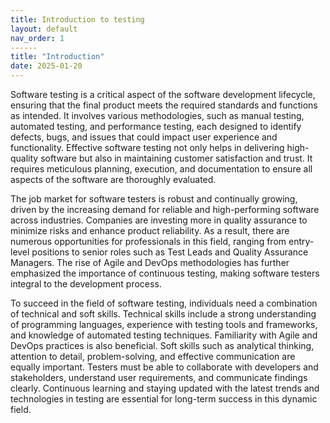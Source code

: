 ```yaml
---
title: Introduction to testing
layout: default
nav_order: 1
------
title: "Introduction"
date: 2025-01-20
---
```


Software testing is a critical aspect of the software development lifecycle, ensuring that the final product meets the required standards and functions as intended. It involves various methodologies, such as manual testing, automated testing, and performance testing, each designed to identify defects, bugs, and issues that could impact user experience and functionality. Effective software testing not only helps in delivering high-quality software but also in maintaining customer satisfaction and trust. It requires meticulous planning, execution, and documentation to ensure all aspects of the software are thoroughly evaluated.

The job market for software testers is robust and continually growing, driven by the increasing demand for reliable and high-performing software across industries. Companies are investing more in quality assurance to minimize risks and enhance product reliability. As a result, there are numerous opportunities for professionals in this field, ranging from entry-level positions to senior roles such as Test Leads and Quality Assurance Managers. The rise of Agile and DevOps methodologies has further emphasized the importance of continuous testing, making software testers integral to the development process.

To succeed in the field of software testing, individuals need a combination of technical and soft skills. Technical skills include a strong understanding of programming languages, experience with testing tools and frameworks, and knowledge of automated testing techniques. Familiarity with Agile and DevOps practices is also beneficial. Soft skills such as analytical thinking, attention to detail, problem-solving, and effective communication are equally important. Testers must be able to collaborate with developers and stakeholders, understand user requirements, and communicate findings clearly. Continuous learning and staying updated with the latest trends and technologies in testing are essential for long-term success in this dynamic field.
